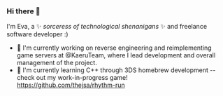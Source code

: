 ### Hi there 👋

I'm Eva, a ✨ _sorceress of technological shenanigans_ ✨ and freelance software developer :)

- 🔭 I'm currently working on reverse engineering and reimplementing game servers at @KaeruTeam, where I lead development and overall management of the project.
- 🌱 I'm currently learning C++ through 3DS homebrew development -- check out my work-in-progress game! https://github.com/thejsa/rhythm-run

<!--
**thejsa/thejsa** is a ✨ _special_ ✨ repository because its `README.md` (this file) appears on your GitHub profile.

Here are some ideas to get you started:

- 🔭 I’m currently working on ...
- 🌱 I’m currently learning ...
- 👯 I’m looking to collaborate on ...
- 🤔 I’m looking for help with ...
- 💬 Ask me about ...
- 📫 How to reach me: ...
- 😄 Pronouns: ...
- ⚡ Fun fact: ...
-->
